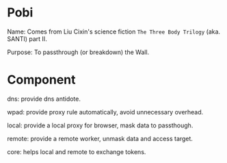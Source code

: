 Pobi
====

Name: Comes from Liu Cixin's science fiction `The Three Body Trilogy` (aka. SANTI) part II.

Purpose: To passthrough (or breakdown) the Wall.

Component
=========

dns: provide dns antidote.

wpad: provide proxy rule automatically, avoid unnecessary overhead.

local: provide a local proxy for browser, mask data to passthough.

remote: provide a remote worker, unmask data and access target.

core: helps local and remote to exchange tokens.
